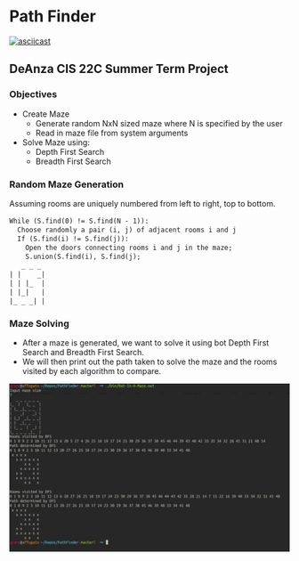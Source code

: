 # Path Finder

[![asciicast](https://asciinema.org/a/Rid4vSw96v76Bs2cdndULwhPX.svg)](https://asciinema.org/a/Rid4vSw96v76Bs2cdndULwhPX)

## DeAnza CIS 22C Summer Term Project

### Objectives
- Create Maze
  - Generate random NxN sized maze where N is specified by the user
  - Read in maze file from system arguments
- Solve Maze using:
  - Depth First Search
  - Breadth First Search

### Random Maze Generation

Assuming rooms are uniquely numbered from left to right, top to bottom.

```
While (S.find(0) != S.find(N - 1)):
  Choose randomly a pair (i, j) of adjacent rooms i and j
  If (S.find(i) != S.find(j)):
    Open the doors connecting rooms i and j in the maze;
    S.union(S.find(i), S.find(j);
   _ _ _ 
| |    _|
| | |_  |
| |_|   |
|_ _ _| |
```

### Maze Solving

* After a maze is generated, we want to solve it using bot Depth First Search and Breadth First Search.
*  We will then print out the path taken to solve the maze and the rooms visited by each algorithm to compare.

![](assets/Showcase.png)